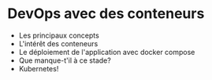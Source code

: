 
# DevOps avec des conteneurs

* Les principaux concepts
* L'intérêt des conteneurs
* Le déploiement de l'application avec docker compose
* Que manque-t'il à ce stade?
* Kubernetes!
